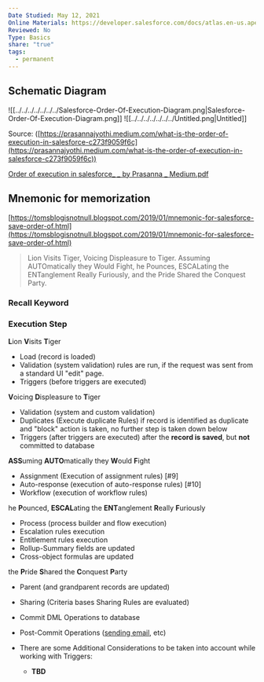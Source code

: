 ```yaml
---
Date Studied: May 12, 2021
Online Materials: https://developer.salesforce.com/docs/atlas.en-us.apexcode.meta/apexcode/apex_triggers_order_of_execution.htm#!
Reviewed: No
Type: Basics
share: "true"
tags:
  - permanent
---
```



## Schematic Diagram
![[../../../../../../../Salesforce-Order-Of-Execution-Diagram.png|Salesforce-Order-Of-Execution-Diagram.png]]
![[../../../../../../../Untitled.png|Untitled]]

Source: ([https://prasannajyothi.medium.com/what-is-the-order-of-execution-in-salesforce-c273f9059f6c](https://prasannajyothi.medium.com/what-is-the-order-of-execution-in-salesforce-c273f9059f6c))

[Order of execution in salesforce_ _ by Prasanna _ Medium.pdf](Order_of_execution_in_salesforce____by_Prasanna___Medium.pdf.md)

## Mnemonic for memorization

[https://tomsblogisnotnull.blogspot.com/2019/01/mnemonic-for-salesforce-save-order-of.html](https://tomsblogisnotnull.blogspot.com/2019/01/mnemonic-for-salesforce-save-order-of.html)

> Lion Visits Tiger, Voicing Displeasure to Tiger. Assuming AUTOmatically they Would Fight, he Pounces, ESCALating the ENTanglement Really Furiously, and the Pride Shared the Conquest Party.
>

### Recall Keyword

### Execution Step

**L**ion **V**isits **T**iger

- Load (record is loaded)
- Validation (system validation) rules are run, if the request was sent from a standard UI "edit" page. 
- Triggers (before triggers are executed)

**V**oicing **D**ispleasure to **T**iger

- Validation (system and custom validation)
- Duplicates (Execute duplicate Rules) if record is identified as duplicate and "block" action is taken, no further step is taken down below
- Triggers (after triggers are executed) after the **record is saved**, but **not** committed to database

**ASS**uming **AUTO**matically they **W**ould **F**ight

- Assignment (Execution of assignment rules) [#9]
- Auto-response (execution of auto-response rules) [#10]
- Workflow (execution of workflow rules)

he **P**ounced, **ESCAL**ating the **ENT**anglement **R**eally **F**uriously

- Process (process builder and flow execution)
- Escalation rules execution
- Entitlement rules execution
- Rollup-Summary fields are updated
- Cross-object formulas are updated

the **P**ride **S**hared the **C**onquest **P**arty

- Parent (and grandparent records are updated)
- Sharing (Criteria bases Sharing Rules are evaluated)
- Commit DML Operations to database
- Post-Commit Operations ([sending email](https://www.jitendrazaa.com/blog/salesforce/salesforce-interview-questions-part-3/), etc)

- There are some Additional Considerations to be taken into account while working with Triggers:
    - **TBD**
